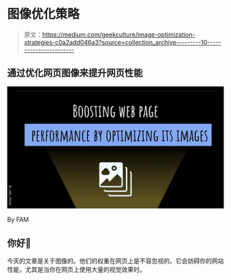 # 图像优化策略

> 原文：<https://medium.com/geekculture/image-optimization-strategies-c0a2add046a3?source=collection_archive---------10----------------------->

## 通过优化网页图像来提升网页性能

![](img/58e1a9abad4f4bba142ceb85225ff9e3.png)

By FAM

## 你好👋

今天的文章是关于图像的。他们的权重在网页上是不容忽视的。它会妨碍你的网站性能，尤其是当你在网页上使用大量的视觉效果时。